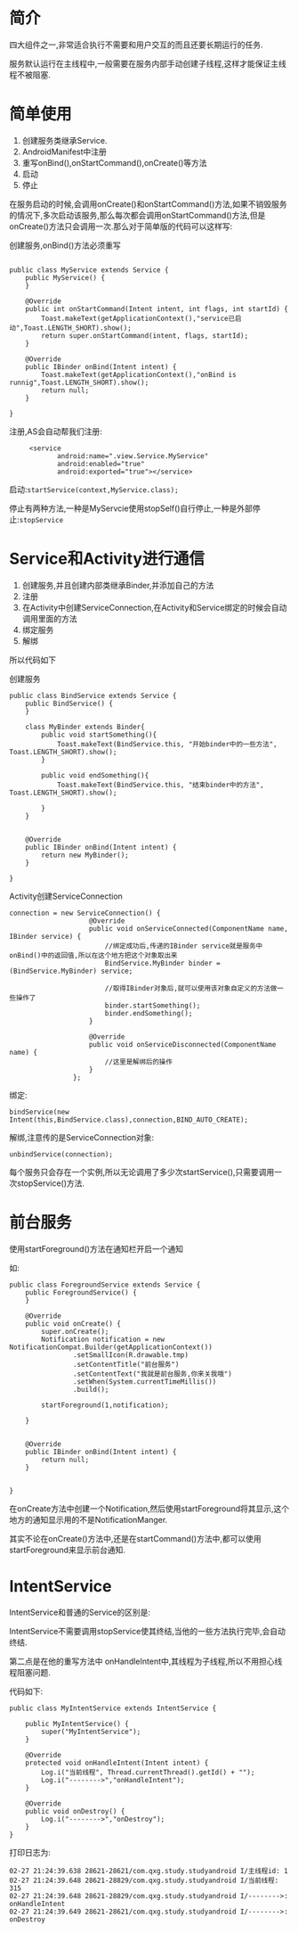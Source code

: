 # 简介
四大组件之一,非常适合执行不需要和用户交互的而且还要长期运行的任务.

服务默认运行在主线程中,一般需要在服务内部手动创建子线程,这样才能保证主线程不被阻塞.


# 简单使用

1. 创建服务类继承Service.
2. AndroidManifest中注册
3. 重写onBind(),onStartCommand(),onCreate()等方法
4. 启动
5. 停止

在服务启动的时候,会调用onCreate()和onStartCommand()方法,如果不销毁服务的情况下,多次启动该服务,那么每次都会调用onStartCommand()方法,但是onCreate()方法只会调用一次.那么对于简单版的代码可以这样写:

创建服务,onBind()方法必须重写
```

public class MyService extends Service {
    public MyService() {
    }

    @Override
    public int onStartCommand(Intent intent, int flags, int startId) {
        Toast.makeText(getApplicationContext(),"service已启动",Toast.LENGTH_SHORT).show();
        return super.onStartCommand(intent, flags, startId);
    }

    @Override
    public IBinder onBind(Intent intent) {
        Toast.makeText(getApplicationContext(),"onBind is runnig",Toast.LENGTH_SHORT).show();
        return null;
    }

}

```

注册,AS会自动帮我们注册:
```
     <service
            android:name=".view.Service.MyService"
            android:enabled="true"
            android:exported="true"></service>
```

启动:`startService(context,MyService.class);`

停止有两种方法,一种是MyServcie使用stopSelf()自行停止,一种是外部停止:`stopService`

# Service和Activity进行通信

1. 创建服务,并且创建内部类继承Binder,并添加自己的方法
2. 注册
3. 在Activity中创建ServiceConnection,在Activity和Service绑定的时候会自动调用里面的方法
4. 绑定服务
5. 解绑

所以代码如下

创建服务
```
public class BindService extends Service {
    public BindService() {
    }

    class MyBinder extends Binder{
        public void startSomething(){
            Toast.makeText(BindService.this, "开始binder中的一些方法", Toast.LENGTH_SHORT).show();
        }

        public void endSomething(){
            Toast.makeText(BindService.this, "结束binder中的方法", Toast.LENGTH_SHORT).show();

        }
    }


    @Override
    public IBinder onBind(Intent intent) {
        return new MyBinder();
    }

}

```


Activity创建ServiceConnection
```
connection = new ServiceConnection() {
                    @Override
                    public void onServiceConnected(ComponentName name, IBinder service) {
                        //绑定成功后,传递的IBinder service就是服务中onBind()中的返回值,所以在这个地方把这个对象取出来
                        BindService.MyBinder binder = (BindService.MyBinder) service;

                        //取得IBinder对象后,就可以使用该对象自定义的方法做一些操作了
                        binder.startSomething();
                        binder.endSomething();
                    }

                    @Override
                    public void onServiceDisconnected(ComponentName name) {
                        //这里是解绑后的操作
                    }
                };
```

绑定:
```
bindService(new Intent(this,BindService.class),connection,BIND_AUTO_CREATE);
```

解绑,注意传的是ServiceConnection对象:

```
unbindService(connection);
```


每个服务只会存在一个实例,所以无论调用了多少次startService(),只需要调用一次stopService()方法.


# 前台服务

使用startForeground()方法在通知栏开启一个通知

如:

```
public class ForegroundService extends Service {
    public ForegroundService() {
    }

    @Override
    public void onCreate() {
        super.onCreate();
        Notification notification = new NotificationCompat.Builder(getApplicationContext())
                .setSmallIcon(R.drawable.tmp)
                .setContentTitle("前台服务")
                .setContentText("我就是前台服务,你来关我哦")
                .setWhen(System.currentTimeMillis())
                .build();

        startForeground(1,notification);

    }


    @Override
    public IBinder onBind(Intent intent) {
        return null;
    }


}
```

在onCreate方法中创建一个Notification,然后使用startForeground将其显示,这个地方的通知显示用的不是NotificationManger.

其实不论在onCreate()方法中,还是在startCommand()方法中,都可以使用startForeground来显示前台通知.

# IntentService

IntentService和普通的Service的区别是:

IntentService不需要调用stopService使其终结,当他的一些方法执行完毕,会自动终结.

第二点是在他的重写方法中 onHandleIntent中,其线程为子线程,所以不用担心线程阻塞问题.

代码如下:

```
public class MyIntentService extends IntentService {

    public MyIntentService() {
        super("MyIntentService");
    }

    @Override
    protected void onHandleIntent(Intent intent) {
        Log.i("当前线程", Thread.currentThread().getId() + "");
        Log.i("-------->","onHandleIntent");
    }

    @Override
    public void onDestroy() {
        Log.i("-------->","onDestroy");
    }
}

```

打印日志为:

```
02-27 21:24:39.638 28621-28621/com.qxg.study.studyandroid I/主线程id: 1
02-27 21:24:39.648 28621-28829/com.qxg.study.studyandroid I/当前线程: 315
02-27 21:24:39.648 28621-28829/com.qxg.study.studyandroid I/-------->: onHandleIntent
02-27 21:24:39.649 28621-28621/com.qxg.study.studyandroid I/-------->: onDestroy
```

